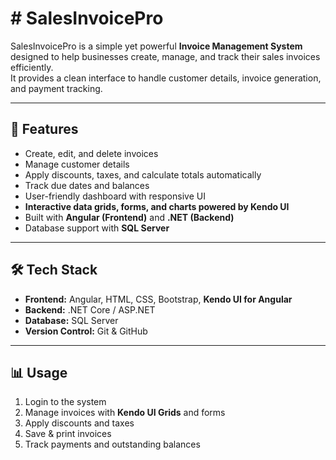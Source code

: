 # # SalesInvoicePro

SalesInvoicePro is a simple yet powerful **Invoice Management System** designed to help businesses create, manage, and track their sales invoices efficiently.  
It provides a clean interface to handle customer details, invoice generation, and payment tracking.

---

## 🚀 Features
- Create, edit, and delete invoices  
- Manage customer details  
- Apply discounts, taxes, and calculate totals automatically  
- Track due dates and balances  
- User-friendly dashboard with responsive UI  
- **Interactive data grids, forms, and charts powered by Kendo UI**  
- Built with **Angular (Frontend)** and **.NET (Backend)**  
- Database support with **SQL Server**  

---

## 🛠️ Tech Stack
- **Frontend:** Angular, HTML, CSS, Bootstrap, **Kendo UI for Angular**  
- **Backend:** .NET Core / ASP.NET  
- **Database:** SQL Server  
- **Version Control:** Git & GitHub  

---

## 📊 Usage
1. Login to the system  
2. Manage invoices with **Kendo UI Grids** and forms  
3. Apply discounts and taxes  
4. Save & print invoices  
5. Track payments and outstanding balances  
